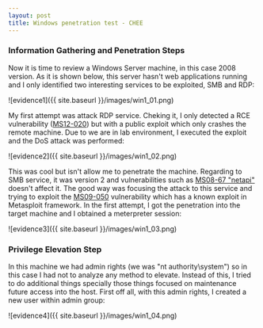 ```yaml
---
layout: post
title: Windows penetration test - CHEE
---
```

### Information Gathering and Penetration Steps

Now it is time to review a Windows Server machine, in this case 2008 version. As it is shown below, this server hasn't web applications running and I only identified two interesting services to be exploited, SMB and RDP:

![evidence1]({{ site.baseurl }}/images/win1_01.png)

My first attempt was attack RDP service. Cheking it, I only detected a RCE vulnerability ([MS12-020](https://docs.microsoft.com/en-us/security-updates/securitybulletins/2012/ms12-020)) but with a public exploit which only crashes the remote machine. Due to we are in lab environment, I executed the exploit and the DoS attack was performed:

![evidence2]({{ site.baseurl }}/images/win1_02.png)

This was cool but isn't allow me to penetrate the machine. Regarding to SMB service, it was version 2 and vulnerabilities such as [MS08-67 "netapi"](https://support.microsoft.com/en-us/help/958644/ms08-067-vulnerability-in-server-service-could-allow-remote-code-execu) doesn't affect it. The good way was focusing the attack to this service and trying to exploit the [MS09-050](https://docs.microsoft.com/en-us/security-updates/securitybulletins/2009/ms09-050) vulnerability which has a known exploit in Metasploit framework. In the first attempt, I got the penetration into the target machine and I obtained a meterpreter session:

![evidence3]({{ site.baseurl }}/images/win1_03.png)

### Privilege Elevation Step

In this machine we had admin rights (we was "nt authority\system") so in this case I had not to analyze any method to elevate. Instead of this, I tried to do additional things specially those things focused on maintenance future access into the host. First off all, with this admin rights, I created a new user within admin group:


![evidence4]({{ site.baseurl }}/images/win1_04.png)
